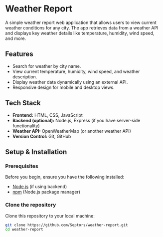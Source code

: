 # Weather Report

A simple weather report web application that allows users to view current weather conditions for any city. The app retrieves data from a weather API and displays key weather details like temperature, humidity, wind speed, and more.

## Features
- Search for weather by city name.
- View current temperature, humidity, wind speed, and weather description.
- Display weather data dynamically using an external API.
- Responsive design for mobile and desktop views.

## Tech Stack
- **Frontend:** HTML, CSS, JavaScript
- **Backend (optional):** Node.js, Express (if you have server-side functionality)
- **Weather API:** OpenWeatherMap (or another weather API)
- **Version Control:** Git, GitHub

## Setup & Installation

### Prerequisites

Before you begin, ensure you have the following installed:
- [Node.js](https://nodejs.org/) (if using backend)
- [npm](https://www.npmjs.com/) (Node.js package manager)

### Clone the repository

Clone this repository to your local machine:

```bash
git clone https://github.com/Septors/weather-report.git
cd weather-report
